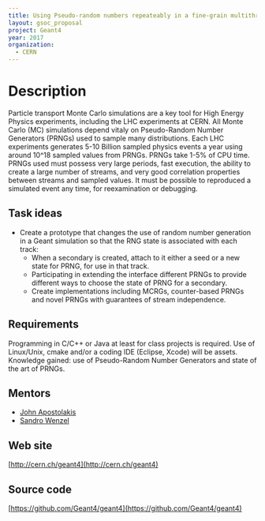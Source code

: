 ```yaml
---
title: Using Pseudo-random numbers repeateably in a fine-grain multithreaded simulation
layout: gsoc_proposal
project: Geant4
year: 2017
organization:
  - CERN
---
```


# Description
Particle transport Monte Carlo simulations are a key tool for High Energy Physics experiments, including the LHC experiments at CERN. All Monte Carlo (MC) simulations depend vitaly on Pseudo-Random Number Generators (PRNGs) used to sample many distributions.
Each LHC experiments generates 5-10 Billion sampled physics events a year using around 10^18 sampled values from PRNGs. PRNGs take 1-5% of CPU time. PRNGs used must possess very large periods, fast execution, the ability to create a large number of streams, and very good correlation properties between streams and sampled values. It must be possible to reproduced a simulated event any time, for reexamination or debugging.

## Task ideas
 * Create a prototype that changes the use of random number generation in a Geant simulation so that the RNG state is associated with each track:
    * When a secondary is created, attach to it either a seed or a new state for PRNG, for use in that track.
    * Participating in extending the interface different PRNGs to provide different ways to choose the state of PRNG for a secondary.
    * Create implementations including MCRGs, counter-based PRNGs and novel PRNGs with guarantees of stream independence.

## Requirements
Programming in C/C++ or Java at least for class projects is required. Use of Linux/Unix, cmake and/or a coding IDE (Eclipse, Xcode) will be assets.
Knowledge gained: use of Pseudo-Random Number Generators and state of the art of PRNGs.

## Mentors 
* [John Apostolakis](mailto:sft-gsoc@cern.ch)
* [Sandro Wenzel](mailto:sft-gsoc@cern.ch)

## Web site 
[http://cern.ch/geant4](http://cern.ch/geant4)

## Source code 
[https://github.com/Geant4/geant4](https://github.com/Geant4/geant4)
